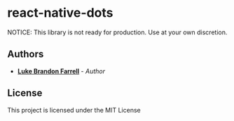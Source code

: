 # react-native-dots

NOTICE: This library is not ready for production. Use at your own discretion.

## Authors

* [**Luke Brandon Farrell**](https://lukebrandonfarrell.com/) - *Author*

## License

This project is licensed under the MIT License